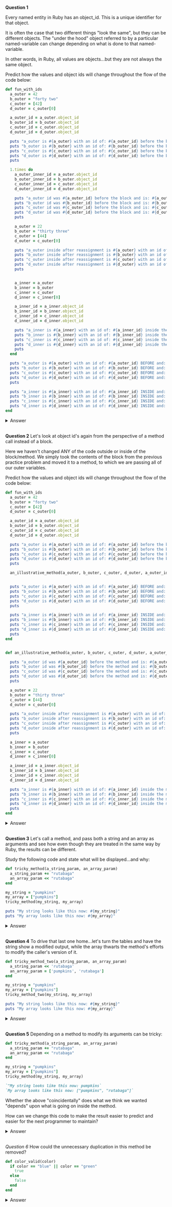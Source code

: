 **Question 1**

Every named entity in Ruby has an object_id. This is a unique identifier for that object.

It is often the case that two different things "look the same", but they can be different objects. The "under the hood" object referred to by a particular named-variable can change depending on what is done to that named-variable.

In other words, in Ruby, all values are objects...but they are not always the same object.

Predict how the values and object ids will change throughout the flow of the code below:

```ruby
def fun_with_ids
  a_outer = 42
  b_outer = "forty two"
  c_outer = [42]
  d_outer = c_outer[0]

  a_outer_id = a_outer.object_id
  b_outer_id = b_outer.object_id
  c_outer_id = c_outer.object_id
  d_outer_id = d_outer.object_id

  puts "a_outer is #{a_outer} with an id of: #{a_outer_id} before the block."
  puts "b_outer is #{b_outer} with an id of: #{b_outer_id} before the block."
  puts "c_outer is #{c_outer} with an id of: #{c_outer_id} before the block."
  puts "d_outer is #{d_outer} with an id of: #{d_outer_id} before the block."
  puts

  1.times do
    a_outer_inner_id = a_outer.object_id
    b_outer_inner_id = b_outer.object_id
    c_outer_inner_id = c_outer.object_id
    d_outer_inner_id = d_outer.object_id

    puts "a_outer id was #{a_outer_id} before the block and is: #{a_outer_inner_id} inside the block."
    puts "b_outer id was #{b_outer_id} before the block and is: #{b_outer_inner_id} inside the block."
    puts "c_outer id was #{c_outer_id} before the block and is: #{c_outer_inner_id} inside the block."
    puts "d_outer id was #{d_outer_id} before the block and is: #{d_outer_inner_id} inside the block."
    puts

    a_outer = 22
    b_outer = "thirty three"
    c_outer = [44]
    d_outer = c_outer[0]

    puts "a_outer inside after reassignment is #{a_outer} with an id of: #{a_outer_id} before and: #{a_outer.object_id} after."
    puts "b_outer inside after reassignment is #{b_outer} with an id of: #{b_outer_id} before and: #{b_outer.object_id} after."
    puts "c_outer inside after reassignment is #{c_outer} with an id of: #{c_outer_id} before and: #{c_outer.object_id} after."
    puts "d_outer inside after reassignment is #{d_outer} with an id of: #{d_outer_id} before and: #{d_outer.object_id} after."
    puts


    a_inner = a_outer
    b_inner = b_outer
    c_inner = c_outer
    d_inner = c_inner[0]

    a_inner_id = a_inner.object_id
    b_inner_id = b_inner.object_id
    c_inner_id = c_inner.object_id
    d_inner_id = d_inner.object_id

    puts "a_inner is #{a_inner} with an id of: #{a_inner_id} inside the block (compared to #{a_outer.object_id} for outer)."
    puts "b_inner is #{b_inner} with an id of: #{b_inner_id} inside the block (compared to #{b_outer.object_id} for outer)."
    puts "c_inner is #{c_inner} with an id of: #{c_inner_id} inside the block (compared to #{c_outer.object_id} for outer)."
    puts "d_inner is #{d_inner} with an id of: #{d_inner_id} inside the block (compared to #{d_outer.object_id} for outer)."
    puts
  end

  puts "a_outer is #{a_outer} with an id of: #{a_outer_id} BEFORE and: #{a_outer.object_id} AFTER the block."
  puts "b_outer is #{b_outer} with an id of: #{b_outer_id} BEFORE and: #{b_outer.object_id} AFTER the block."
  puts "c_outer is #{c_outer} with an id of: #{c_outer_id} BEFORE and: #{c_outer.object_id} AFTER the block."
  puts "d_outer is #{d_outer} with an id of: #{d_outer_id} BEFORE and: #{d_outer.object_id} AFTER the block."
  puts

  puts "a_inner is #{a_inner} with an id of: #{a_inner_id} INSIDE and: #{a_inner.object_id} AFTER the block." rescue puts "ugh ohhhhh"
  puts "b_inner is #{b_inner} with an id of: #{b_inner_id} INSIDE and: #{b_inner.object_id} AFTER the block." rescue puts "ugh ohhhhh"
  puts "c_inner is #{c_inner} with an id of: #{c_inner_id} INSIDE and: #{c_inner.object_id} AFTER the block." rescue puts "ugh ohhhhh"
  puts "d_inner is #{d_inner} with an id of: #{d_inner_id} INSIDE and: #{d_inner.object_id} AFTER the block." rescue puts "ugh ohhhhh"
end
```

<details>
<summary>Answer</summary>

```ruby
def fun_with_ids
  a_outer = 42
  b_outer = "forty two"
  c_outer = [42]
  d_outer = c_outer[0]

  a_outer_id = a_outer.object_id 
  b_outer_id = b_outer.object_id
  c_outer_id = c_outer.object_id
  d_outer_id = d_outer.object_id
```

All initialized variables all are pointing to a new object id except `d_outer`.
`d_outer` takes the object Id of the first collection object `a_outer` (`42` in this
case) because an integer is inmutable, `a_outer` and `d_outer` will point to the same
object_id.

*Notice that Ruby re-used the "42 object with id 85" when the value was the same.*

```ruby
  puts "a_outer is #{a_outer} with an id of: #{a_outer_id} before the block."
  puts "b_outer is #{b_outer} with an id of: #{b_outer_id} before the block."
  puts "c_outer is #{c_outer} with an id of: #{c_outer_id} before the block."
  puts "d_outer is #{d_outer} with an id of: #{d_outer_id} before the block."
  puts

  1.times do
    a_outer_inner_id = a_outer.object_id
    b_outer_inner_id = b_outer.object_id
    c_outer_inner_id = c_outer.object_id
    d_outer_inner_id = d_outer.object_id
```
We initialize `outer_inner_id` local inner scope variables and pointing to the same objects from each `_outer_id`.

*Notice that Ruby did NOT change the id for any of the objects between outside and inside the block*
```ruby
    puts "a_outer id was #{a_outer_id} before the block and is: #{a_outer_inner_id} inside the block."
    puts "b_outer id was #{b_outer_id} before the block and is: #{b_outer_inner_id} inside the block."
    puts "c_outer id was #{c_outer_id} before the block and is: #{c_outer_inner_id} inside the block."
    puts "d_outer id was #{d_outer_id} before the block and is: #{d_outer_inner_id} inside the block."
    puts

    a_outer = 22
    b_outer = "thirty three"
    c_outer = [44]
    d_outer = c_outer[0]
```
We reassign all `_outer` variables to a new object the var. now alle are
pointing to another place in memory.


```ruby
    puts "a_outer inside after reassignment is #{a_outer} with an id of: #{a_outer_id} before and: #{a_outer.object_id} after."
    puts "b_outer inside after reassignment is #{b_outer} with an id of: #{b_outer_id} before and: #{b_outer.object_id} after."
    puts "c_outer inside after reassignment is #{c_outer} with an id of: #{c_outer_id} before and: #{c_outer.object_id} after."
    puts "d_outer inside after reassignment is #{d_outer} with an id of: #{d_outer_id} before and: #{d_outer.object_id} after."
    puts


    a_inner = a_outer
    b_inner = b_outer
    c_inner = c_outer
    d_inner = c_inner[0]
```

now all `_inner` are pointing again to the same object but this time with the new
objects values all `_outer`.

*Notice that changing the values has forced Ruby to create new objects and refer to them with the original variable names.*


```ruby
    a_inner_id = a_inner.object_id
    b_inner_id = b_inner.object_id
    c_inner_id = c_inner.object_id
    d_inner_id = d_inner.object_id

    puts "a_inner is #{a_inner} with an id of: #{a_inner_id} inside the block (compared to #{a_outer.object_id} for outer)."
    puts "b_inner is #{b_inner} with an id of: #{b_inner_id} inside the block (compared to #{b_outer.object_id} for outer)."
    puts "c_inner is #{c_inner} with an id of: #{c_inner_id} inside the block (compared to #{c_outer.object_id} for outer)."
    puts "d_inner is #{d_inner} with an id of: #{d_inner_id} inside the block (compared to #{d_outer.object_id} for outer)."
    puts
  end

  puts "a_outer is #{a_outer} with an id of: #{a_outer_id} BEFORE and: #{a_outer.object_id} AFTER the block."
  puts "b_outer is #{b_outer} with an id of: #{b_outer_id} BEFORE and: #{b_outer.object_id} AFTER the block."
  puts "c_outer is #{c_outer} with an id of: #{c_outer_id} BEFORE and: #{c_outer.object_id} AFTER the block."
  puts "d_outer is #{d_outer} with an id of: #{d_outer_id} BEFORE and: #{d_outer.object_id} AFTER the block."
  puts

  ```
  As we can see Id's are different from `_outer_id` before and after the block

  *Notice that Ruby re-uses the objects under the hood when it can, but uses different ones for different values.*
  ```ruby

  puts "a_inner is #{a_inner} with an id of: #{a_inner_id} INSIDE and: #{a_inner.object_id} AFTER the block." rescue puts "ugh ohhhhh"
  puts "b_inner is #{b_inner} with an id of: #{b_inner_id} INSIDE and: #{b_inner.object_id} AFTER the block." rescue puts "ugh ohhhhh"
  puts "c_inner is #{c_inner} with an id of: #{c_inner_id} INSIDE and: #{c_inner.object_id} AFTER the block." rescue puts "ugh ohhhhh"
  puts "d_inner is #{d_inner} with an id of: #{d_inner_id} INSIDE and: #{d_inner.object_id} AFTER the block." rescue puts "ugh ohhhhh"
end
```
`_inner` variables were initialized inside the block. This is why we can't access outside and there are all raising `undefined value or method` exceptions.

*Notice that once we leave the block, those variables that were defined inside the block lose their meaning.*
</details>
</br>


**Question 2**
Let's look at object id's again from the perspective of a method call instead of a block.

Here we haven't changed ANY of the code outside or inside of the block/method. We simply took the contents of the block from the previous practice problem and moved it to a method, to which we are passing all of our outer variables.

Predict how the values and object ids will change throughout the flow of the code below:

```ruby
def fun_with_ids
  a_outer = 42
  b_outer = "forty two"
  c_outer = [42]
  d_outer = c_outer[0]

  a_outer_id = a_outer.object_id
  b_outer_id = b_outer.object_id
  c_outer_id = c_outer.object_id
  d_outer_id = d_outer.object_id

  puts "a_outer is #{a_outer} with an id of: #{a_outer_id} before the block."
  puts "b_outer is #{b_outer} with an id of: #{b_outer_id} before the block."
  puts "c_outer is #{c_outer} with an id of: #{c_outer_id} before the block."
  puts "d_outer is #{d_outer} with an id of: #{d_outer_id} before the block."
  puts

  an_illustrative_method(a_outer, b_outer, c_outer, d_outer, a_outer_id, b_outer_id, c_outer_id, d_outer_id)


  puts "a_outer is #{a_outer} with an id of: #{a_outer_id} BEFORE and: #{a_outer.object_id} AFTER the method call."
  puts "b_outer is #{b_outer} with an id of: #{b_outer_id} BEFORE and: #{b_outer.object_id} AFTER the method call."
  puts "c_outer is #{c_outer} with an id of: #{c_outer_id} BEFORE and: #{c_outer.object_id} AFTER the method call."
  puts "d_outer is #{d_outer} with an id of: #{d_outer_id} BEFORE and: #{d_outer.object_id} AFTER the method call."
  puts

  puts "a_inner is #{a_inner} with an id of: #{a_inner_id} INSIDE and: #{a_inner.object_id} AFTER the method." rescue puts "ugh ohhhhh"
  puts "b_inner is #{b_inner} with an id of: #{b_inner_id} INSIDE and: #{b_inner.object_id} AFTER the method." rescue puts "ugh ohhhhh"
  puts "c_inner is #{c_inner} with an id of: #{c_inner_id} INSIDE and: #{c_inner.object_id} AFTER the method." rescue puts "ugh ohhhhh"
  puts "d_inner is #{d_inner} with an id of: #{d_inner_id} INSIDE and: #{d_inner.object_id} AFTER the method." rescue puts "ugh ohhhhh"
  puts
end


def an_illustrative_method(a_outer, b_outer, c_outer, d_outer, a_outer_id, b_outer_id, c_outer_id, d_outer_id)

  puts "a_outer id was #{a_outer_id} before the method and is: #{a_outer.object_id} inside the method."
  puts "b_outer id was #{b_outer_id} before the method and is: #{b_outer.object_id} inside the method."
  puts "c_outer id was #{c_outer_id} before the method and is: #{c_outer.object_id} inside the method."
  puts "d_outer id was #{d_outer_id} before the method and is: #{d_outer.object_id} inside the method."
  puts

  a_outer = 22
  b_outer = "thirty three"
  c_outer = [44]
  d_outer = c_outer[0]

  puts "a_outer inside after reassignment is #{a_outer} with an id of: #{a_outer_id} before and: #{a_outer.object_id} after."
  puts "b_outer inside after reassignment is #{b_outer} with an id of: #{b_outer_id} before and: #{b_outer.object_id} after."
  puts "c_outer inside after reassignment is #{c_outer} with an id of: #{c_outer_id} before and: #{c_outer.object_id} after."
  puts "d_outer inside after reassignment is #{d_outer} with an id of: #{d_outer_id} before and: #{d_outer.object_id} after."
  puts

  a_inner = a_outer
  b_inner = b_outer
  c_inner = c_outer
  d_inner = c_inner[0]

  a_inner_id = a_inner.object_id
  b_inner_id = b_inner.object_id
  c_inner_id = c_inner.object_id
  d_inner_id = d_inner.object_id

  puts "a_inner is #{a_inner} with an id of: #{a_inner_id} inside the method (compared to #{a_outer.object_id} for outer)."
  puts "b_inner is #{b_inner} with an id of: #{b_inner_id} inside the method (compared to #{b_outer.object_id} for outer)."
  puts "c_inner is #{c_inner} with an id of: #{c_inner_id} inside the method (compared to #{c_outer.object_id} for outer)."
  puts "d_inner is #{d_inner} with an id of: #{d_inner_id} inside the method (compared to #{d_outer.object_id} for outer)."
  puts
end
```

<details>
<summary>Answer</summary>

It will happen exactly the same as Question 1 until we reassign arguments `_outer`(`a_outer= 22, b_outer="thithy tree"...`) (but not local variables `_outer`!) now `_outer` as arguments points to different objects of `_outer` as outer local variables.

*Even though we changed the values of our "outer" variables inside the method call, we still have the same values and the same object id's down here AFTER the method call as we had before it!*

*This is because our method call accepts VALUES as arguments. The names we give to those values in the definition of our method are SEPARATE from any other use of those same names.*

*We used the same names there for convenience (and admittedly to build some suspense and allow us to clarify this point). We could just as easily have called the first parameter of our method definition a_Fred instead of a_outer.*

*The method gets the VALUES of the arguments we pass, but the parameter variables inside the method have no other relationship to those outside of the method. The names were coincidental, and confusing in a useful way.*
</details>
</br>


**Question 3**
Let's call a method, and pass both a string and an array as arguments and see how even though they are treated in the same way by Ruby, the results can be different.

Study the following code and state what will be displayed...and why:

```ruby
def tricky_method(a_string_param, an_array_param)
  a_string_param += "rutabaga"
  an_array_param << "rutabaga"
end

my_string = "pumpkins"
my_array = ["pumpkins"]
tricky_method(my_string, my_array)

puts "My string looks like this now: #{my_string}"
puts "My array looks like this now: #{my_array}"
```
<details>
<summary>Answer</summary>

`my_string` and `a_string_param` argument are pointing to the same object
until we reassign `a_string_param` inside the method.
then my_string in one line before the last will be `"pumpkins"`

`my_array` and `an_array_param` argument are pointing to the same object
and will be also in the end.
Because we don't reassign inside the method and we mutate `an_array_param` will still point both to the same object.
then my_string in one line before the last will be `"["pumpkins", nrutabaga"]"`

*Our output will look like this:*

```ruby
My string looks like this now: pumpkins
My array looks like this now: ["pumpkins", "rutabaga"]
```

*Why? It seems clear from the above that Ruby treats string and array arguments differently...but not so fast. Actually the arguments are treated in exactly the same way...but the results are different.*

*In both cases, Ruby passes the arguments "by value", but unlike some other languages, the value that gets passed is a reference to some object. The string argument is passed to the method as a reference to an object of type String. Similarly, the array is passed to the method as a reference to an object of type Array.*

*The important distinction is that while a reference is passed, the method initializes a new local variable for both the string and the array and assigns each reference to the new local variables. These are variables that only live within the scope of the method definition.*

*So, if both arguments live inside the method as a new variable that stores a reference to the passed object...why don't the string and the array behave the same way in our output?*

*The difference lies in what Ruby does when the program executes either a String`#+=` operation or an Array `#<<` operation.*

*The `String#+=` operation is re-assignment and creates a new String object. The reference to this new object is assigned to a_string_param. The local variable a_string_param now points to "pumpkinsrutabaga", not "pumpkins". It has been re-assigned by the String#+= operation. This means that a_string_param and my_string no longer point to the same object.*

*With the array, one array object can have any number of elements. When we attach an additional element to an array using the << operator, Ruby simply keeps using the same object that was passed in, and appends the new element to it.*

*So, because the local variable an_array_param still points to the original object, the local variables my_array and an_array_param are still pointing at the same object, and we see the results of what happened to the array "outside" of the method.*
</details>
</br>

**Question 4**
To drive that last one home...let's turn the tables and have the string show a modified output, while the array thwarts the method's efforts to modify the caller's version of it.

```ruby
def tricky_method_two(a_string_param, an_array_param)
  a_string_param << 'rutabaga'
  an_array_param = ['pumpkins', 'rutabaga']
end

my_string = "pumpkins"
my_array = ["pumpkins"]
tricky_method_two(my_string, my_array)

puts "My string looks like this now: #{my_string}"
puts "My array looks like this now: #{my_array}"

```

<details>
<summary>Answer</summary>

In this case

`My string looks like this now:  pumpkinsrutabaga`
`My array looks like this now:  ["pumpkins"]`

Same reason as above.
The imporant part is what is doing the method or the reassigment.
`#<<` Is mutating the object appending `rutabaga`
`=` Is reassigining and then `an_array_param` points
to another object. Then will not affect my_array local
variable.

*As you can see, we have achieved the opposite effect from our last example.*

*We are still passing in the same two string and array arguments, but the results are the opposite, because our method does the "same thing" to each, but in a different way than before. That is, in both cases, the method attempts to change the string from "pumpkins" to "pumpkinsrutabaga" and add "rutabaga" to the array.*

*Despite the similarity of the results inside the method definition, the results outside the method definition are the opposite.*

*As before, the explanation is all about what Ruby does with local variables when we change the object it points to. Does it create a new local variable? Or is it able to just modify the existing object?*

*With the Array#= assignment, our literal ['pumpkins', 'rutabaga'] array is a new object, and we are assigning it to the local variable an_array_param.*
</details>
</br>


**Question 5**
Depending on a method to modify its arguments can be tricky:

```ruby
def tricky_method(a_string_param, an_array_param)
  a_string_param += "rutabaga"
  an_array_param << "rutabaga"
end

my_string = "pumpkins"
my_array = ["pumpkins"]
tricky_method(my_string, my_array)

`"My string looks like this now: pumpkins`
`My array looks like this now: ["pumpkins", "rutabaga"]`
```

Whether the above "coincidentally" does what we think we wanted "depends" upon what is going on inside the method.

How can we change this code to make the result easier to predict and easier for the next programmer to maintain?

<details>
<summary>Answer</summary>
result:
puts "My string looks like this now:"
puts "My array looks like this now: "

One method one responsibility:
- In case we want to display a change in the string/array
- In case we want to mutate/update the array/array

```ruby
def display_rutabaga_inside(a_string_param)
  a_string_param += "rutabaga"
  puts a_string_param
end
```

```ruby
def append_rutabaga_and_update(an_array_param)
  an_array_param << "rutabaga"
end
```

my_string = display_rutabaga_inside(my_string)
my_array = display_rutabaga_inside(my_array)

puts "My string looks like this now: #{my_string}"
puts "My array looks like this now: #{my_array}"

*OR*

```ruby
def not_so_tricky_method(a_string_param, an_array_param)
  a_string_param += "rutabaga"
  an_array_param += ["rutabaga"]

  return a_string_param, an_array_param
end

my_string = "pumpkins"
my_array = ["pumpkins"]
my_string, my_array = not_so_tricky_method(my_string, my_array)

puts "My string looks like this now: #{my_string}"
puts "My array looks like this now: #{my_array}"
```

*Every language (Ruby included) provides ways and means of writing "clever" code that depends on some of the less obvious traits of the language.*

*Every good programmer practices these tricks...and then avoids them like the plague.*

*Clever programmers don't write "clever" code. They write explicit code that is easy to read, debug and modify as the requirements change.*
</details>
</br>

*Question 6*
How could the unnecessary duplication in this method be removed?

```ruby
def color_valid(color)
  if color == "blue" || color == "green"
    true
  else
    false
  end
end
```

<details>
<summary>Answer</summary>

*Ruby will automatically evaluate statements, so the method above can be significantly simplified by changing it to just:*

```ruby
def color_valid(color)
  color == "blue" || color == "green"
end
```
*Both of these methods do exactly the same thing - but one is much more complex to read.*

</details>
</br>